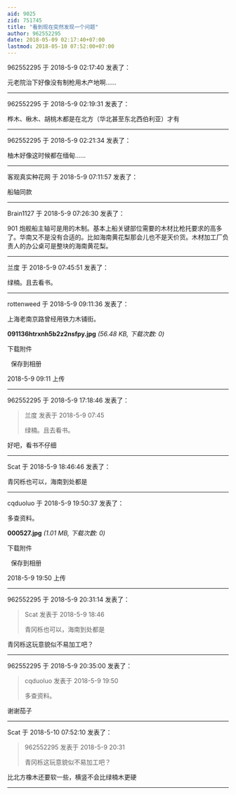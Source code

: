 ```yaml
---
aid: 9025
zid: 751745
title: "看到现在突然发现一个问题"
author: 962552295
date: 2018-05-09 02:17:40+07:00
lastmod: 2018-05-10 07:52:00+07:00
---
```


962552295 于 2018-5-9 02:17:40 发表了：

元老院治下好像没有制枪用木产地啊......

---

962552295 于 2018-5-9 02:19:31 发表了：

桦木、楸木、胡桃木都是在北方（华北甚至东北西伯利亚）才有

---

962552295 于 2018-5-9 02:21:34 发表了：

柚木好像这时候都在缅甸......

---

客观真实种花网 于 2018-5-9 07:11:57 发表了：

船轴同款

---

Brain1127 于 2018-5-9 07:26:30 发表了：

901 炮舰船主轴可是用的木制。基本上船关键部位需要的木材比枪托要求的高多了。华南又不是没有合适的。比如海南黄花梨那会儿也不是天价货。木材加工厂负责人的办公桌可是整块的海南黄花梨。

---

兰度 于 2018-5-9 07:45:51 发表了：

绿楠。且去看书。

---

rottenweed 于 2018-5-9 09:11:36 发表了：

上海老南京路曾经用铁力木铺街。

**091136htrxnh5b2z2nsfpy.jpg** _(56.48 KB, 下载次数: 0)_

下载附件

&nbsp;
保存到相册

2018-5-9 09:11 上传

---

962552295 于 2018-5-9 17:18:46 发表了：

> 兰度 发表于 2018-5-9 07:45
>
> 绿楠。且去看书。

好吧，看书不仔细

---

Scat 于 2018-5-9 18:46:46 发表了：

青冈栎也可以，海南到处都是

---

cqduoluo 于 2018-5-9 19:50:37 发表了：

多查资料。

**000527.jpg** _(1.01 MB, 下载次数: 0)_

下载附件

&nbsp;
保存到相册

2018-5-9 19:50 上传

---

962552295 于 2018-5-9 20:31:14 发表了：

> Scat 发表于 2018-5-9 18:46
>
> 青冈栎也可以，海南到处都是

青冈栎这玩意貌似不易加工吧？

---

962552295 于 2018-5-9 20:35:00 发表了：

> cqduoluo 发表于 2018-5-9 19:50
>
> 多查资料。

谢谢茄子

---

Scat 于 2018-5-10 07:52:10 发表了：

> 962552295 发表于 2018-5-9 20:31
>
> 青冈栎这玩意貌似不易加工吧？

比北方橡木还要软一些，横竖不会比绿楠木更硬

---
